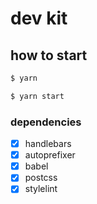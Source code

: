 # dev kit

## how to start

```sh
$ yarn

$ yarn start
```

### dependencies
- [x] handlebars
- [x] autoprefixer
- [x] babel
- [x] postcss
- [x] stylelint
